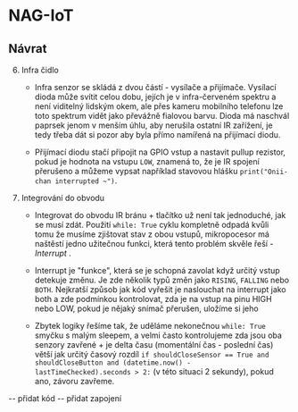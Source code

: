 # NAG-IoT
## Návrat

6. Infra čidlo
	- Infra senzor se skládá z dvou částí - vysílače a přijímače. Vysílací dioda může svítit celou dobu, jejích je v infra-červeném spektru a není viditelný lidským okem, ale přes kameru mobilního telefonu lze toto spektrum vidět jako převážně fialovou barvu. Dioda má naschvál paprsek jenom v menším úhlu, aby nerušila ostatní IR zařížení, je tedy třeba dát si pozor aby byla přímo namířená na přijímací diodu. 

	- Přijímací diodu stačí připojit na GPIO vstup a nastavit pullup rezistor, pokud je hodnota na vstupu `LOW`, znamená to, že je IR spojení přerušeno a můžeme vypsat například stavovou hlášku `print("Onii-chan interrupted ~")`.

7. Integrování do obvodu
	- Integrovat do obvodu IR bránu + tlačítko už není tak jednoduché, jak se musí zdát. Použití `while: True` cyklu kompletně odpadá kvůli tomu že musíme zjištovat stav z obou vstupů, mikropocesor má naštěstí jedno užitečnou funkci, která tento problém skvěle řeší - *Interrupt* . 
	
	- Interrupt je "funkce", která se je schopná zavolat když určitý vstup detekuje změnu. Je zde několik typů změn jako `RISING`, `FALLING` nebo `BOTH`. Nejkratší způsob jak kód vyřešit je naslouchat na interrupt jako both a zde podmínkou kontrolovat, zda je na vstup na pinu HIGH nebo LOW, pokud je nějaký snímač přerušen, uložíme si jeho 

	- Zbytek logiky řešíme tak, že uděláme nekonečnou `while: True` smyčku s malým sleepem, a velmi často kontrolujeme zda jsou oba senzory zavřené + je delta času (momentální čas - poslední čas) větší jak určitý časový rozdíl `if shouldCloseSensor == True and shouldCloseButton and (datetime.now() - lastTimeChecked).seconds > 2:` (v této situaci 2 sekundy), pokud ano, závoru zavřeme. 

-- přidat kód
-- přidat zapojení
